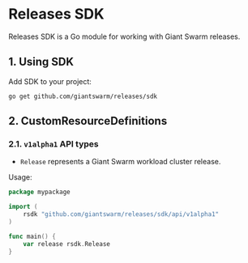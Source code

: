 # Releases SDK

Releases SDK is a Go module for working with Giant Swarm releases.

## 1. Using SDK

Add SDK to your project:

```shell
go get github.com/giantswarm/releases/sdk
```

## 2. CustomResourceDefinitions

### 2.1. `v1alpha1` API types

- `Release` represents a Giant Swarm workload cluster release.

Usage:
```go
package mypackage

import (
    rsdk "github.com/giantswarm/releases/sdk/api/v1alpha1"
)

func main() {
    var release rsdk.Release
}
```
